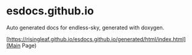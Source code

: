 # esdocs.github.io
Auto generated docs for endless-sky, generated with doxygen.

[https://risingleaf.github.io/esdocs.github.io/generated/html/index.html](Main Page)
